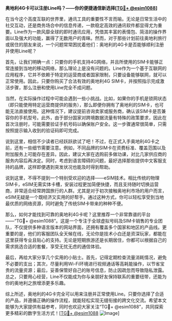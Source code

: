 **奥地利4G卡可以注册Line吗？——你的便捷通信新选择[[TG💪+ @esim1088](https://t.me/s/esim1088)]**

在当今这个高度互联的世界里，通讯工具的重要性不言而喻。无论是日常生活中的社交互动，还是商务场合中的信息传递，一款稳定高效的通讯软件都显得尤为重要。Line作为一款风靡全球的即时通讯应用，凭借其丰富的表情包、简洁的操作界面以及强大的功能，赢得了无数用户的青睐。然而，对于那些计划前往奥地利旅行或居住的朋友来说，一个问题常常困扰着他们：奥地利的4G卡是否能够顺利注册并使用Line呢？

首先，让我们明确一点：只要你的手机支持4G网络，并且所使用的SIM卡能够正常连接到当地的移动网络，那么理论上是没有问题的。Line作为一个基于互联网的应用程序，它并不依赖于特定的运营商或者国家限制，只要设备能够联网，就可以正常使用。因此，只要你购买了合法有效的奥地利4G SIM卡，并按照指示完成激活步骤，那么注册和使用Line完全不成问题。

当然，在实际操作过程中可能会遇到一些小挑战。比如，如果你的手机是锁网状态（即只能使用特定运营商提供的服务），那么即便你拥有了奥地利的SIM卡，也可能无法直接使用。这种情况下，建议提前咨询卖家或服务商，确认该SIM卡是否兼容你的手机型号。此外，由于部分国家对跨境数据流量有特殊的政策要求，因此在首次注册时，可能需要验证手机号码以确保账户安全。这一步骤通常很简单，只需按照提示输入收到的验证码即可完成。

说到这里，相信不少读者已经跃跃欲试了吧！不过，在正式入手奥地利4G卡之前，还有一些细节需要注意。例如，不同品牌的SIM卡在资费标准、覆盖范围以及附加服务上可能存在差异。因此，建议大家在选购前多做功课，对比几家供应商的服务内容后再决定。同时，考虑到语言障碍的问题，最好选择那些提供中文客服支持的品牌，这样即便遇到突发状况也能及时得到帮助。

说到这里，不得不提到一个特别受欢迎的选择——eSIM技术。相比传统的物理SIM卡，eSIM无需实体卡槽，安装过程更加简便快捷，而且支持随时切换运营商，非常适合经常跨国旅行的人群。尤其是对于初次接触奥地利市场的用户而言，eSIM无疑是一个既经济又实用的好帮手。通过这种方式，你可以轻松享受到当地最优质的网络资源，同时避免了传统SIM卡带来的种种不便。

那么，如何才能找到可靠的奥地利4G卡呢？这里推荐一个非常靠谱的平台——“TG💪+ @esim1088”。这是一个专注于全球虚拟号码及SIM卡销售的专业团队，不仅提供多种语言版本的网站界面，还拥有覆盖多个国家和地区的产品线。更重要的是，他们的客服团队全天候在线，无论你是技术小白还是资深玩家，都能在这里获得专业且贴心的支持。无论是短期旅游还是长期居住，你都可以根据自己的需求挑选合适的套餐，享受无忧无虑的通信体验。

最后，再给大家分享几个实用的小贴士。首先，记得定期检查流量消耗情况，避免不必要的支出；其次，尽量利用Wi-Fi环境进行视频通话等高耗能操作，以节省宝贵的流量资源；最后，妥善保管好自己的账号信息，防止因疏忽而导致隐私泄露。总之，只要用心经营，Line不仅能成为你与亲朋好友保持联系的重要纽带，还能为你的奥地利之旅增添更多乐趣。

综上所述，奥地利的4G卡完全可以用来注册并正常使用Line。只要你选择了合适的产品，并遵循正确的操作流程，就能轻松实现无缝衔接的跨文化交流。希望本文能够为大家提供有益参考，同时也欢迎大家关注“TG💪+ @esim1088”，共同探索更多精彩的数字生活方式！[[TG💪+ @esim1088](https://t.me/s/esim1088) ![Image](https://i.postimg.cc/4NQfJmqS/Snipaste-2025-05-13-00-14-12.png)]